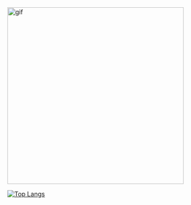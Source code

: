 
<image src="https://user-images.githubusercontent.com/66236149/122148758-fae9b000-ce95-11eb-8d93-c791cf3ae0ff.gif" width="400px" alt="gif" />



[![Top Langs](https://github-readme-stats.vercel.app/api/top-langs/?username=ryuji-1to&langs_count=8&layout=compact)](https://github.com/anuraghazra/github-readme-stats)




